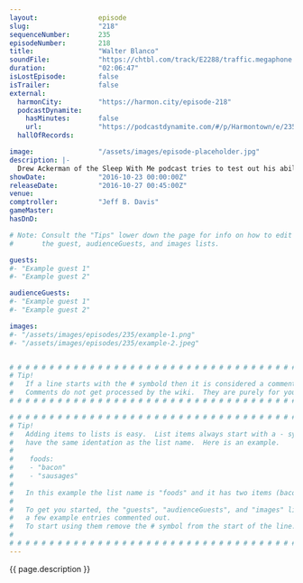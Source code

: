 ```yaml
---
layout:               episode
slug:                 "218"
sequenceNumber:       235
episodeNumber:        218
title:                "Walter Blanco"
soundFile:            "https://chtbl.com/track/E2288/traffic.megaphone.fm/STA6815451731.mp3"
duration:             "02:06:47"
isLostEpisode:        false
isTrailer:            false
external:
  harmonCity:         "https://harmon.city/episode-218"
  podcastDynamite:
    hasMinutes:       false
    url:              "https://podcastdynamite.com/#/p/Harmontown/e/235/218"
  hallOfRecords:      

image:                "/assets/images/episode-placeholder.jpg"
description: |-
  Drew Ackerman of the Sleep With Me podcast tries to test out his ability to put people to sleep on the Harmontown fan. Speaking of fans, one of the weirdest ones ever takes the stage.
showDate:             "2016-10-23 00:00:00Z"
releaseDate:          "2016-10-27 00:45:00Z"
venue:                
comptroller:          "Jeff B. Davis"
gameMaster:           
hasDnD:               

# Note: Consult the "Tips" lower down the page for info on how to edit
#       the guest, audienceGuests, and images lists.

guests:
#- "Example guest 1"
#- "Example guest 2"

audienceGuests:
#- "Example guest 1"
#- "Example guest 2"

images:
#- "/assets/images/episodes/235/example-1.png"
#- "/assets/images/episodes/235/example-2.jpeg"


# # # # # # # # # # # # # # # # # # # # # # # # # # # # # # # # # # # # # # # # # # # # #
# Tip!
#   If a line starts with the # symbold then it is considered a comment.
#   Comments do not get processed by the wiki.  They are purely for your information.
# # # # # # # # # # # # # # # # # # # # # # # # # # # # # # # # # # # # # # # # # # # # #

# # # # # # # # # # # # # # # # # # # # # # # # # # # # # # # # # # # # # # # # # # # # #
# Tip!
#   Adding items to lists is easy.  List items always start with a - symbol and have
#   have the same identation as the list name.  Here is an example.
#
#    foods:
#    - "bacon"
#    - "sausages"
#
#   In this example the list name is "foods" and it has two items (bacon, and sausages).
#
#   To get you started, the "guests", "audienceGuests", and "images" lists below have
#   a few example entries commented out.
#   To start using them remove the # symbol from the start of the line.
#
# # # # # # # # # # # # # # # # # # # # # # # # # # # # # # # # # # # # # # # # # # # # #
---
```


<!-- The episode description will be rendered here -->
{{ page.description }}

<!-- Add your content BELOW here -->
<!-- vvvvvvvvvvvvvvvvvvvvvvvvvvv -->




<!-- ^^^^^^^^^^^^^^^^^^^^^^^^^^^ -->
<!-- Add your content ABOVE here -->

<!-- The episode gallery will be rendered here -->